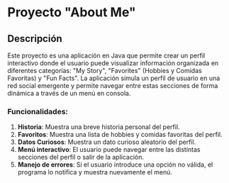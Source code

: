 # Proyecto "About Me"

## Descripción
Este proyecto es una aplicación en Java que permite crear un perfil interactivo donde el usuario 
puede visualizar información organizada en diferentes categorías: "My Story", "Favorites" (Hobbies y Comidas Favoritas) 
y "Fun Facts". La aplicación simula un perfil de usuario en una red social emergente y permite navegar 
entre estas secciones de forma dinámica a través de un menú en consola.

### Funcionalidades:
1. **Historia**: Muestra una breve historia personal del perfil.
2. **Favoritos**: Muestra una lista de hobbies y comidas favoritas del perfil.
3. **Datos Curiosos**: Muestra un dato curioso aleatorio del perfil.
4. **Menú interactivo**: El usuario puede navegar entre las distintas secciones del perfil o salir de la aplicación.
5. **Manejo de errores**: Si el usuario introduce una opción no válida, el programa lo notifica 
                          y muestra nuevamente el menú.
